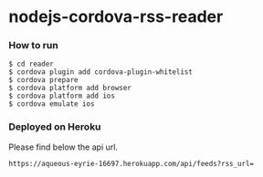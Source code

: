# nodejs-cordova-rss-reader

### How to run ###

    $ cd reader
    $ cordova plugin add cordova-plugin-whitelist
    $ cordova prepare
    $ cordova platform add browser    
    $ cordova platform add ios
    $ cordova emulate ios
    
### Deployed on Heroku ###
Please find below the api url.    
    
    https://aqueous-eyrie-16697.herokuapp.com/api/feeds?rss_url=
